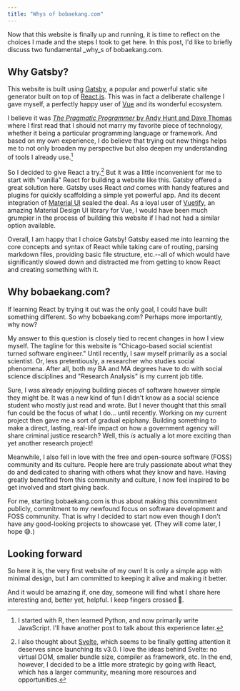 ```yaml
---
title: "Whys of bobaekang.com"
---
```


Now that this website is finally up and running, it is time to reflect on the choices I made and the steps I took to get here. In this post, I'd like to briefly discuss two fundamental _why_s of bobaekang.com.

## Why Gatsby?

This website is built using [Gatsby](https://www.gatsbyjs.org/), a popular and powerful static site generator built on top of [React.js](https://reactjs.org/). This was in fact a deliberate challenge I gave myself, a perfectly happy user of [Vue](https://vuejs.org/) and its wonderful ecosystem.

I believe it was [_The Pragmatic Programmer_ by Andy Hunt and Dave Thomas](https://en.wikipedia.org/wiki/The_Pragmatic_Programmer) where I first read that I should not marry my favorite piece of technology, whether it being a particular programming language or framework. And based on my own experience, I do believe that trying out new things helps me to not only broaden my perspective but also deepen my understanding of tools I already use.[^1]

[^1]: I started with R, then learned Python, and now primarily write JavaScript. I'll have another post to talk about this experience later.

So I decided to give React a try.[^2] But it was a little inconvenient for me to start with "vanilla" React for building a website like this. Gatsby offered a great solution here. Gatsby uses React _and_ comes with handy features and plugins for quickly scaffolding a simple yet powerful app. And its decent integration of [Material UI](https://material-ui.com/) sealed the deal. As a loyal user of [Vuetify](https://vuetifyjs.com/), an amazing Material Design UI library for Vue, I would have been much grumpier in the process of building this website if I had not had a similar option available.

[^2]: I also thought about [Svelte](https://svelte.dev/), which seems to be finally getting attention it deserves since launching its v3.0. I love the ideas behind Svelte: no virtual DOM, smaller bundle size, compiler as framework, etc. In the end, however, I decided to be a little more strategic by going with React, which has a larger community, meaning more resources and opportunities.

Overall, I am happy that I choice Gatsby! Gatsby eased me into learning the core concepts and syntax of React while taking care of routing, parsing markdown files, providing basic file structure, etc.--all of which would have significantly slowed down and distracted me from getting to know React and creating something with it.

## Why bobaekang.com?

If learning React by trying it out was the only goal, I could have built something different. So why bobaekang.com? Perhaps more importantly, why now?

My answer to this question is closely tied to recent changes in how I view myself. The tagline for this website is "Chicago-based social scientist turned software engineer." Until recently, I saw myself primarily as a social scientist. Or, less pretentiously, a researcher who studies social phenomena. After all, both my BA and MA degrees have to do with social science disciplines and "Research Analysis" is my current job title.

Sure, I was already enjoying building pieces of software however simple they might be. It was a new kind of fun I didn't know as a social science student who mostly just read and wrote. But I never thought that this small fun could be the focus of what I do... until recently. Working on my current project then gave me a sort of gradual epiphany. Building something to make a direct, lasting, real-life impact on how a government agency will share criminal justice research? Well, this _is_ actually a lot more exciting than yet another research project!

Meanwhile, I also fell in love with the free and open-source software (FOSS) community and its culture. People here are truly passionate about what they do and dedicated to sharing with others what they know and have. Having greatly benefited from this community and culture, I now feel inspired to be get involved and start giving back.

For me, starting bobaekang.com is thus about making this commitment publicly, commitment to my newfound focus on software development and FOSS community. That is why I decided to start now even though I don't have any good-looking projects to showcase yet. (They will come later, I hope 😅.)

## Looking forward

So here it is, the very first website of my own! It is only a simple app with minimal design, but I am committed to keeping it alive and making it better.

And it would be amazing if, one day, someone will find what I share here interesting and, better yet, helpful. I keep fingers crossed 🤞.